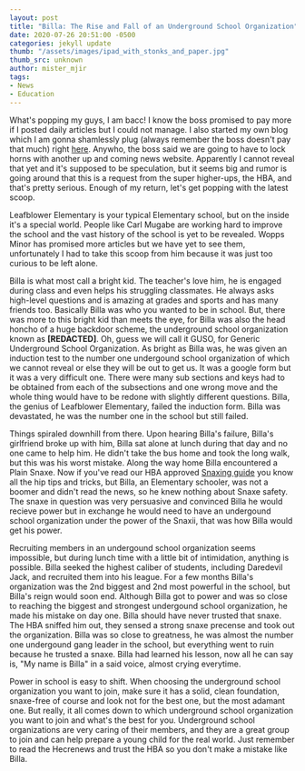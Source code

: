 ```yaml
---
layout: post
title: "Billa: The Rise and Fall of an Underground School Organization"
date: 2020-07-26 20:51:00 -0500
categories: jekyll update
thumb: "/assets/images/ipad_with_stonks_and_paper.jpg"
thumb_src: unknown
author: mister_mjir
tags:
- News
- Education
---
```


What's popping my guys, I am bacc! I know the boss promised to pay more if I posted daily articles but I could not manage. I also started my own blog which I am
gonna shamlessly plug (always remember the boss doesn't pay that much) right [here](https://mistermjir.github.io/). Anywho, the boss said we are going to have to
lock horns with another up and coming news website. Apparently I cannot reveal that yet and it's supposed to be speculation, but it seems big and rumor is going
around that this is a request from the super higher-ups, the HBA, and that's pretty serious. Enough of my return, let's get popping with the latest scoop.

Leafblower Elementary is your typical Elementary school, but on the inside it's a special world. People like Carl Mugabe are working hard to improve the school and
the vast history of the school is yet to be revealed. Wopps Minor has promised more articles but we have yet to see them, unfortunately I had to take this scoop
from him because it was just too curious to be left alone.

Billa is what most call a bright kid. The teacher's love him, he is engaged during class and even helps his struggling classmates. He always asks high-level questions
and is amazing at grades and sports and has many friends too. Basically Billa was who you wanted to be in school. But, there was more to this bright kid than meets the
eye, for Billa was also the head honcho of a huge backdoor scheme, the underground school organization known as **[REDACTED]**. Oh, guess we will call it GUSO, for
Generic Underground School Organization. As bright as Billa was, he was given an induction test to the number one undergound school organization of which we cannot
reveal or else they will be out to get us. It was a google form but it was a very difficult one. There were many sub sections and keys had to be obtained from each
of the subsections and one wrong move and the whole thing would have to be redone with slightly different questions. Billa, the genius of Leafblower Elementary, failed
the induction form. Billa was devastated, he was the number one in the school but still failed.

Things spiraled downhill from there. Upon hearing Billa's failure, Billa's girlfriend broke up with him, Billa sat alone at lunch during that day and no one came to
help him. He didn't take the bus home and took the long walk, but this was his worst mistake. Along the way home Billa encountered a Plain Snaxe. Now if you've read
our HBA approved [Snaxing guide](https://hecrenews.github.io/jekyll/update/2020/05/01/snaxing-guide.html) you know all the hip tips and tricks, but Billa, an
Elementary schooler, was not a boomer and didn't read the news, so he knew nothing about Snaxe safety. The snaxe in question was very persuasive and convinced Billa
he would recieve power but in exchange he would need to have an undergound school organization under the power of the Snaxii, that was how Billa would get his power.

Recruiting members in an undergound school organization seems impossible, but during lunch time with a little bit of intimidation, anything is possible. Billa seeked
the highest caliber of students, including Daredevil Jack, and recruited them into his league. For a few months Billa's organization was the 2nd biggest and 2nd
most powerful in the school, but Billa's reign would soon end. Although Billa got to power and was so close to reaching the biggest and strongest undergound school
organization, he made his mistake on day one. Billa should have never trusted that snaxe. The HBA sniffed him out, they sensed a strong snaxe precense and took out
the organization. Billa was so close to greatness, he was almost the number one undergound gang leader in the school, but everything went to ruin because he trusted
a snaxe. Billa had learned his lesson, now all he can say is, "My name is Billa" in a said voice, almost crying everytime.

Power in school is easy to shift. When choosing the underground school organization you want to join, make sure it has a solid, clean foundation, snaxe-free of course
and look not for the best one, but the most adamant one. But really, it all comes down to which underground school organization you want to join and what's the best
for you. Underground school organizations are very caring of their members, and they are a great group to join and can help prepare a young child for the real world.
Just remember to read the Hecrenews and trust the HBA so you don't make a mistake like Billa.
